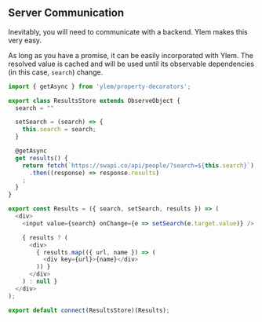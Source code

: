 ## Server Communication

Inevitably, you will need to communicate with a backend. Ylem makes this very easy.

As long as you have a promise, it can be easily incorporated with Ylem. The resolved value is cached and will be used until its observable dependencies (in this case, `search`) change.

```js
import { getAsync } from 'ylem/property-decorators';

export class ResultsStore extends ObserveObject {
  search = ""

  setSearch = (search) => {
    this.search = search;
  }

  @getAsync
  get results() {
    return fetch(`https://swapi.co/api/people/?search=${this.search}`)
      .then((response) => response.results)
    ;
  }
}

export const Results = ({ search, setSearch, results }) => (
  <div>
    <input value={search} onChange={e => setSearch(e.target.value)} />

    { results ? (
      <div>
        { results.map(({ url, name }) => (
          <div key={url}>{name}</div>
        )) }
      </div>
    ) : null }
  </div>
);

export default connect(ResultsStore)(Results);
```
